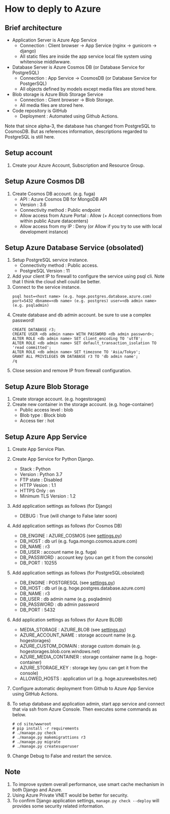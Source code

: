 # How to deply to Azure

## Brief architecture
- Application Server is Azure App Service
    - Connection : Client browser -> App Service (nginx -> gunicorn -> django)
    - All static files are inside the app service local file system using whitenoise middlwware.
- Database Server is Azure Cosmos DB (or Database Service for PostgreSQL)
    - Connection : App Service -> CosmosDB (or Database Service for PostgerSQL)
    - All objects defined by models except media files are stored here.
- Blob storage is Azure Blob Storage Service
    - Connection : Client browser -> Blob Storage.
    - All media files are stored here.
- Code repository is GitHub
    - Deployment : Automated using Github Actions.

Note that since alpha-3, the database has changed from PostgreSQL to CosmosDB. But as references information, descriptions regarded to PostgreSQL is still here.

## Setup account
 1. Create your Azure Account, Subscription and Resource Group. 
 
## Setup Azure Cosmos DB
1. Create Cosmos DB account. (e.g. fuga)
    - API : Azure Cosmos DB for MongoDB API
    - Version : 3.6
    - Connectivity method : Public endpoint
    - Allow access from Azure Portal : Allow (+ Accept connections from within public Azure datacenters)
    - Allow access from my IP : Deny (or Allow if you try to use with local development instance)

## Setup Azure Database Service (obsolated)
1. Setup PostgreSQL service instance.
    - Connectivity method : Public access.
    - PostgreSQL Version : 11
1. Add your client IP to firewall to configure the service using psql cli. Note that I think the cloud shell could be better.
1. Connect to the service instance.
    ```
    psql host=<host name> (e.g. hoge.postgres.database.azure.com) port=5432 dbname=<db name> (e.g. postgres) user=<db admin name> (e.g. psqladmin)
    ```
1. Create database and db admin account. be sure to use a complex password!
    ```
    CREATE DATABASE r3;
    CREATE USER <db admin name> WITH PASSWORD <db admin password>;
    ALTER ROLE <db admin name> SET client_encoding TO 'utf8';
    ALTER ROLE <db admin name> SET default_transaction_isolation TO 'read committed';
    ALTER ROLE <db admin name> SET timezone TO 'Asia/Tokyo';
    GRANT ALL PRIVILEGES ON DATABASE r3 TO 'db admin name';
    /q
    ```
1. Close session and remove IP from firewall configuration.

## Setup Azure Blob Storage
1. Create storage account. (e.g. hogestorages)
1. Create new container in the storage account. (e.g. hoge-container)
    - Public access level : blob
    - Blob type : Block blob
    - Access tier : hot

## Setup Azure App Service
1. Create App Service Plan.
1. Create App Service for Python Django.
    - Stack : Python
    - Version : Python 3.7
    - FTP state : Disabled
    - HTTP Vesion : 1.1
    - HTTPS Only : on
    - Minimum TLS Version : 1.2

1. Add application settings as follows (for Django)
    - DEBUG : True (will change to False later soon)

1. Add application settings as follows (for Cosmos DB)
    - DB_ENGINE : AZURE_COSMOS (see [settings.py](pbl/settings.py))    
    - DB_HOST : db url (e.g. fuga.mongo.cosmos.azure.com)
    - DB_NAME : r3
    - DB_USER : account name (e.g. fuga)
    - DB_PASSWORD : account key (you can get it from the console)
    - DB_PORT : 10255

1. Add application settings as follows (for PostgreSQL:obsolated)
    - DB_ENGINE : POSTGRESQL (see [settings.py](pbl/settings.py))
    - DB_HOST : db url (e.g. hoge.postgres.database.azure.com)
    - DB_NAME : r3
    - DB_USER : db admin name (e.g. psqladmin)
    - DB_PASSWORD : db admin password
    - DB_PORT : 5432

1. Add application settings as follows (for Azure BLOB)
    - MEDIA_STORAGE : AZURE_BLOB (see [settings.py](pbl/settings.py))
    - AZURE_ACCOUNT_NAME : storage account name (e.g. hogestorages)
    - AZURE_CUSTOM_DOMAIN : storage custom domain (e.g. hogestorages.blob.core.windows.net)
    - AZURE_MEDIA_CONTAINER : storage container name (e.g. hoge-container)
    - AZURE_STORAGE_KEY : storage key (you can get it from the console)
    - ALLOWED_HOSTS : application url (e.g. hoge.azurewebsites.net)

1. Configure automatic deployment from Github to Azure App Service using GitHub Actions.
1. To setup database and application admin, start app service and connect that via ssh from Azure Console. Then executes some commands as below.
    ```
    # cd site/wwwroot
    # pip install -r requirements
    # ./manage.py check
    # ./manage.py makemigrattions r3
    # ./manage.py migrate
    # ./manage.py createsuperuser
    ```
1. Change Debug to False and restart the service.

## Note
1. To improve system overall performance, use smart cache mechanism in both Django and Azure.
1. Using Azure Private VNET would be better for security.
1. To confirm Django application settings, `manage.py check --deploy` will provides some security related information.
